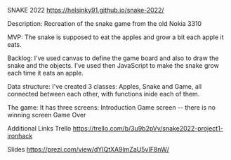 SNAKE 2022
https://helsinky91.github.io/snake-2022/

Description:
Recreation of the snake game from the old Nokia 3310

MVP:
The snake is supposed to eat the apples and grow a bit each apple it eats.

Backlog:
I've used canvas to define the game board and also to draw the snake and the objects.
I've used then JavaScript to make the snake grow each time it eats an apple.

Data structure:
I've created 3 classes: Apples, Snake and Game, all connected between each other,
with functions inide each of them.

The game:
It has three screens:
Introduction
Game screen -- there is no winning screen
Game Over

Additional Links
Trello
https://trello.com/b/3u9b2pVv/snake2022-project1-ironhack

Slides
https://prezi.com/view/dYIQtXA9lmZaU5vIF8nW/